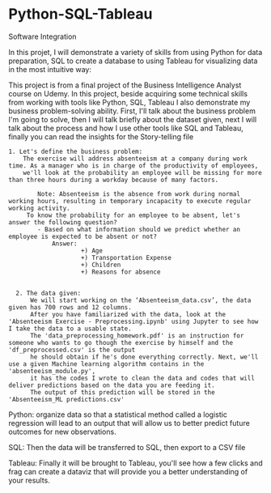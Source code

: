 # Python-SQL-Tableau
Software Integration

In this projet, I will demonstrate a variety of skills from using Python for data preparation, SQL to create a database to using Tableau for visualizing data in the most intuitive way:

This project is from a final project of the Business Intelligence Analyst course on Udemy. In this project, beside acquiring some technical skills from working with tools like Python, SQL, Tableau I also demonstrate my business problem-solving ability. First, I'll talk about the business problem I'm going to solve, then I will talk briefly about the dataset given, next I will talk about the process and how I use other tools like SQL and Tableau, finally you can read the insights for the Story-telling file

    1. Let's define the business problem: 
        The exercise will address absenteeism at a company during work time. As a manager who is in charge of the productivity of employees,
        we'll look at the probability an employee will be missing for more than three hours during a workday because of many factors.
          
            Note: Absenteeism is the absence from work during normal working hours, resulting in temporary incapacity to execute regular working activity. 
         To know the probability for an employee to be absent, let's answer the following question?
            - Based on what information should we predict whether an employee is expected to be absent or not?
                Answer:
                        +) Age
                        +) Transportation Expense
                        +) Children
                        +) Reasons for absence
      
      
      2. The data given:
          We will start working on the ‘Absenteeism_data.csv’, the data given has 700 rows and 12 columns. 
          After you have familiarized with the data, look at the 'Absenteeism Exercise - Preprocessing.ipynb' using Jupyter to see how I take the data to a usable state.
          The 'data_preprocessing_homework.pdf' is an instruction for someone who wants to go though the exercise by himself and the 'df_preprocessed.csv' is the output
          he should obtain if he's done everything correctly. Next, we'll use a given Machine learning algorithm contains in the 'absenteeism_module.py', 
          it has the codes I wrote to clean the data and codes that will deliver predictions based on the data you are feeding it. 
          The output of this prediction will be stored in the 'Absenteeism_ML predictions.csv'
          


Python: organize data so that a statistical method called a logistic regression will lead to an output that will allow us to better predict future outcomes for new observations. 

SQL: Then the data will be transferred to SQL, then export to a CSV file

Tableau: Finally it will be brought to Tableau, you'll see how a few clicks and frag can create a dataviz that will provide you a better understanding of your results. 

